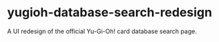 # yugioh-database-search-redesign
A UI redesign of the official Yu-Gi-Oh! card database search page.
